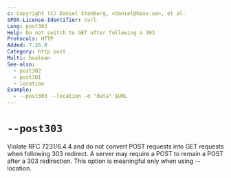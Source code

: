 ```yaml
---
c: Copyright (C) Daniel Stenberg, <daniel@haxx.se>, et al.
SPDX-License-Identifier: curl
Long: post303
Help: Do not switch to GET after following a 303
Protocols: HTTP
Added: 7.26.0
Category: http post
Multi: boolean
See-also:
  - post302
  - post301
  - location
Example:
  - --post303 --location -d "data" $URL
---
```


# `--post303`

Violate RFC 7231/6.4.4 and do not convert POST requests into GET requests when
following 303 redirect. A server may require a POST to remain a POST after a
303 redirection. This option is meaningful only when using --location.
